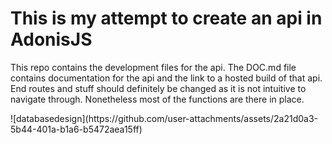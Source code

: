 <h1>This is my attempt to create an api in AdonisJS</h1>
<p>This repo contains the development files for the api. The DOC.md file contains documentation for the api and the link to a hosted build of that api. End routes and stuff should definitely be changed as it is not intuitive to navigate through. Nonetheless most of the functions are there in place.</p>
![databasedesign](https://github.com/user-attachments/assets/2a21d0a3-5b44-401a-b1a6-b5472aea15ff)
